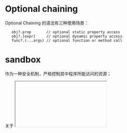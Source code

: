 # Optional chaining 

Optional Chaining 的语法有三种使用场景：

```
   obj?.prop       // optional static property access
   obj?.[expr]     // optional dynamic property access
   func?.(...args) // optional function or method call
```

# sandbox
作为一种安全机制，严格控制其中程序所能访问的资源；

关于 <iframe> sandbox

沙箱属性为iframe中的内容启用了一组额外的限制；包含以下限制：
* 唯一源
* 阻止表单提交
* 阻止脚本执行
* 禁用API调用
* 阻止链接定位到其他浏览上下文
* 阻止内容使用插件（通过`<embed>，<object>，<applet>`或其他）
* 阻止内容导航其顶级浏览上下文
* 阻止自动触发的功能（例如自动播放视频或自动聚焦表单控件）

使用：
1.设置sandbox，包含以上所有限制
```
<iframe src="demo_iframe_sandbox.htm" sandbox></iframe>
```
2.设置为空格间隔list，其中值表示移除该限制
```
<iframe src="demo_iframe_sandbox_origin.htm" sandbox="allow-same-origin allow-scripts"></iframe>
```

移除规则约定值：
* allow-same-origin      允许同源，不是唯一源
* allow-forms
* allow-scripts
* allow-pointer-lock     允许APIs
* allow-top-navigation   允许iframe内容导航其顶级浏览上下文
* allow-popups           允许弹窗

sandbox可用来控制iframe交互，如链接跳转，访问顶级context，增加同源限制等；
https://www.w3schools.com/tags/att_iframe_sandbox.asp

# MouseMoveEvent 触发频率
事件频率由设备，平台来实现，并未统一规定；连续移动出发多个事件；最佳频率应平衡响应性和性能；
浏览器一般实现为每帧dispatch一个move事件；

https://www.w3.org/TR/uievents/#event-type-mousemove
